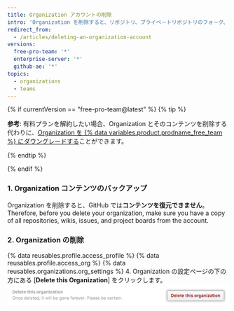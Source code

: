 ```yaml
---
title: Organization アカウントの削除
intro: 'Organization を削除すると、リポジトリ、プライベートリポジトリのフォーク、ウィキ、Issue、プルリクエスト、プロジェクトページや Organization ページもすべて削除されます。 {% if currentVersion == "free-pro-team@latest" %}Organization 名は新しいユーザや Organization のアカウントで使用できるようになり、支払いは終了します。{% endif %}'
redirect_from:
  - /articles/deleting-an-organization-account
versions:
  free-pro-team: '*'
  enterprise-server: '*'
  github-ae: '*'
topics:
  - organizations
  - teams
---
```


{% if currentVersion == "free-pro-team@latest" %}
{% tip %}

**参考**: 有料プランを解約したい場合、Organization とそのコンテンツを削除する代わりに、[Organization を {% data variables.product.prodname_free_team %} にダウングレードする](/articles/downgrading-your-github-subscription)ことができます。

{% endtip %}

{% endif %}

### 1. Organization コンテンツのバックアップ

Organization を削除すると、GitHub では**コンテンツを復元できません**。 Therefore, before you delete your organization, make sure you have a copy of all repositories, wikis, issues, and project boards from the account.

### 2. Organization の削除

{% data reusables.profile.access_profile %}
{% data reusables.profile.access_org %}
{% data reusables.organizations.org_settings %}
4. Organization の設定ページの下の方にある [**Delete this Organization**] をクリックします。 ![[Delete this organization] ボタン](/assets/images/help/settings/settings-organization-delete.png)
